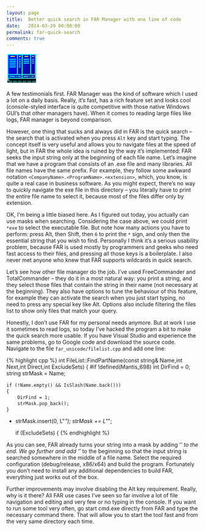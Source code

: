 ```yaml
---
layout: page
title:  Better quick search in FAR Manager with one line of code
date:   2014-03-29 00:00:00
permalink: far-quick-search
comments: true
---
```


<img src="/images/far.png" class="img-thumbnail pull-left margined20">

A few testimonials first. FAR Manager was the kind of software which I used a lot on a daily basis.
Really, it’s fast, has a rich feature set and looks cool (console-styled interface is quite competitive with those native Windows GUI’s that other managers have).
When it comes to reading large files like logs, FAR manager is beyond comparison.

However, one thing that sucks and always did in FAR is the quick search – the search that is activated when you press `Alt` key and start typing.
The concept itself is very useful and allows you to navigate files at the speed of light, but in FAR the whole idea is ruined by the way it’s implemented:
FAR seeks the input string only at the beginning of each file name. Let’s imagine that we have a program that consists of an .exe file and many libraries.
All file names have the same prefix. For example, they follow some awkward notation `<CompanyName>.<ProgramName>.<extension>`, which, you know,
is quite a real case in business software. As you might expect, there’s no way to quickly navigate the exe file in this directory – you literally have to print the entire file name to select it,
because most of the files differ only by extension.

<!--break-->

OK, I’m being a little biased here. As I figured out today, you actually can use masks when searching. Considering the case above, we could print `*exe` to select the executable file.
But note how many actions you have to perform: press Alt, then Shift, then `6` to print the `*` sign, and only then the essential string that you wish to find. Personally I think
it’s a serious usability problem, because FAR is used mostly by programmers and geeks who need fast access to their files, and pressing all those keys is a boilerplate.
I also never met anyone who knew that FAR supports wildcards in quick search.

Let’s see how other file manager do the job. I’ve used FreeCommander and TotalCommander – they do it in a most natural way: you print a string,
and they select those files that contain the string in their name (not necessary at the beginning). They also have options to tune the behaviour of this feature,
for example they can activate the search when you just start typing, no need to press any special key like Alt. Options also include filtering the files list to show only files that match your query.

Honestly, I don’t use FAR for my personal needs anymore. But at work I use it sometimes to read logs, so today I’ve hacked the program a bit to make the quick search more usable.
If you have Visual Studio and experience the same problems, go to Google code and download the source code. Navigate to the file `far_unicode/filelist.cpp` and add one line:

{% highlight cpp %}
int FileList::FindPartName(const string& Name,int Next,int Direct,int ExcludeSets)
{
#if !defined(Mantis_698)
	int DirFind = 0;
	string strMask = Name;

	if (!Name.empty() && IsSlash(Name.back()))
	{
		DirFind = 1;
		strMask.pop_back();
	}

+	strMask.insert(0, L"*");
	strMask += L"*";

	if (ExcludeSets)
	{
{% endhighlight %}

As you can see, FAR already turns your string into a mask by adding ‘*’ to the end. We go further and add ‘*’ to the beginning so that the input string
is searched somewhere in the middle of a file name. Select the required configuration (debug/release, x86/x64) and build the program. Fortunately you
don’t need to install any additional dependencies to build FAR, everything just works out of the box.

Further improvements may involve disabling the Alt key requirement. Really, why is it there? All FAR use cases I’ve seen so far involve a lot of file
navigation and editing and very few or no typing in the console. If you want to run some tool very often, go start cmd.exe directly from FAR and type
the necessary command there. That will allow you to start the tool fast and from the very same directory each time.
